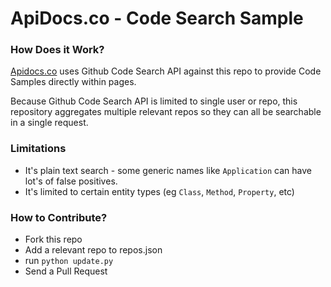 # ApiDocs.co - Code Search Sample

### How Does it Work?

[Apidocs.co](https://apidocs.co) uses Github Code Search API against this repo to provide Code Samples directly within pages.

Because Github Code Search API is limited to single user or repo, this repository aggregates multiple relevant repos so they can all be searchable in a single request.

### Limitations

* It's plain text search - some generic names like `Application` can have lot's of false positives.
* It's limited to certain entity types (eg `Class`, `Method`, `Property`, etc)

### How to Contribute?

* Fork this repo
* Add a relevant repo to repos.json
* run `python update.py`
* Send a Pull Request


